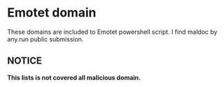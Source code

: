 # Emotet domain

These domains are included to Emotet powershell script. I find maldoc by any.run public submission.

## NOTICE
**This lists is not covered all malicious domain.**
